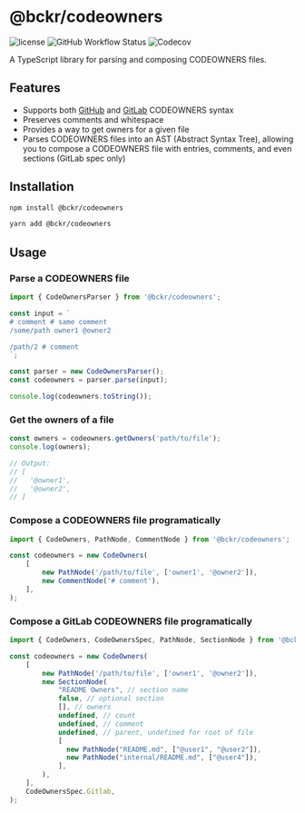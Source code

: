 # @bckr/codeowners

![license](https://img.shields.io/npm/l/@bckr/codeowners) ![GitHub Workflow Status](https://img.shields.io/github/actions/workflow/status/bbckr/codeowners/build.yml?branch=main) ![Codecov](https://codecov.io/gh/bbckr/codeowners/branch/main/graph/badge.svg)

A TypeScript library for parsing and composing CODEOWNERS files.

## Features

- Supports both [GitHub](https://docs.github.com/en/repositories/managing-your-repositorys-settings-and-features/customizing-your-repository/about-code-owners) and [GitLab](https://docs.gitlab.com/user/project/codeowners/reference/) CODEOWNERS syntax
- Preserves comments and whitespace
- Provides a way to get owners for a given file
- Parses CODEOWNERS files into an AST (Abstract Syntax Tree), allowing you to compose a CODEOWNERS file with entries, comments, and even sections (GitLab spec only)

## Installation

```bash
npm install @bckr/codeowners
```

```bash
yarn add @bckr/codeowners
```

## Usage

### Parse a CODEOWNERS file
```ts
import { CodeOwnersParser } from '@bckr/codeowners';

const input = `
# comment # same comment
/some/path owner1 @owner2

/path/2 # comment
`;

const parser = new CodeOwnersParser();
const codeowners = parser.parse(input);

console.log(codeowners.toString());
```


### Get the owners of a file
```ts
const owners = codeowners.getOwners('path/to/file');
console.log(owners);

// Output:
// [
//   '@owner1',
//   '@owner2',
// ]
```

### Compose a CODEOWNERS file programatically
```ts
import { CodeOwners, PathNode, CommentNode } from '@bckr/codeowners';

const codeowners = new CodeOwners(
    [
        new PathNode('/path/to/file', ['owner1', '@owner2']),
        new CommentNode('# comment'),
    ],
);
```

### Compose a GitLab CODEOWNERS file programatically
```ts
import { CodeOwners, CodeOwnersSpec, PathNode, SectionNode } from '@bckr/codeowners';

const codeowners = new CodeOwners(
    [
        new PathNode('/path/to/file', ['owner1', '@owner2']),
        new SectionNode(
            "README Owners", // section name
            false, // optional section
            [], // owners
            undefined, // count
            undefined, // comment
            undefined, // parent, undefined for root of file
            [
              new PathNode("README.md", ["@user1", "@user2"]),
              new PathNode("internal/README.md", ["@user4"]),
            ],
        ),
    ],
    CodeOwnersSpec.Gitlab,
);
```
